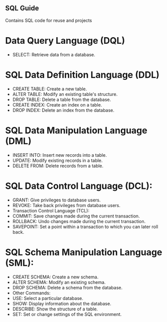 ## SQL Guide
Contains SQL code for reuse and projects

# Data Query Language (DQL)
- SELECT: Retrieve data from a database.

# SQL Data Definition Language (DDL)
- CREATE TABLE: Create a new table.
- ALTER TABLE: Modify an existing table's structure.
- DROP TABLE: Delete a table from the database.
- CREATE INDEX: Create an index on a table.
- DROP INDEX: Delete an index from the database.

# SQL Data Manipulation Language (DML)
- INSERT INTO: Insert new records into a table.
- UPDATE: Modify existing records in a table.
- DELETE FROM: Delete records from a table.

# SQL Data Control Language (DCL):
- GRANT: Give privileges to database users.
- REVOKE: Take back privileges from database users.
- Transaction Control Language (TCL):
- COMMIT: Save changes made during the current transaction.
- ROLLBACK: Undo changes made during the current transaction.
- SAVEPOINT: Set a point within a transaction to which you can later roll back.

# SQL Schema Manipulation Language (SML):
- CREATE SCHEMA: Create a new schema.
- ALTER SCHEMA: Modify an existing schema.
- DROP SCHEMA: Delete a schema from the database.
- Other Commands:
- USE: Select a particular database.
- SHOW: Display information about the database.
- DESCRIBE: Show the structure of a table.
- SET: Set or change settings of the SQL environment.
